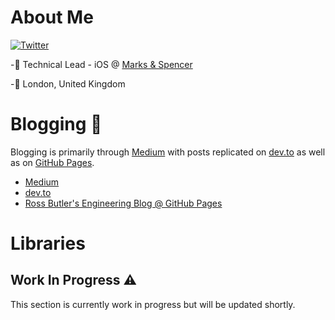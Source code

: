 # About Me

[![Twitter](https://img.shields.io/badge/twitter-@ross_w_butler-blue.svg?style=flat)](https://twitter.com/ross_w_butler)

-📱 Technical Lead - iOS @ [Marks & Spencer](https://www.marksandspencer.com)

-📍 London, United Kingdom



# Blogging 📖

Blogging is primarily through [Medium](https://medium.com/@rwbutler) with posts replicated on [dev.to](https://dev.to/rwbutler) as well as on [GitHub Pages](https://rwbutler.github.io).

- [Medium](https://medium.com/@rwbutler)
- [dev.to](https://dev.to/rwbutler)
- [Ross Butler's Engineering Blog @ GitHub Pages](https://rwbutler.github.io)


# Libraries
## Work In Progress ⚠️
This section is currently work in progress but will be updated shortly.

